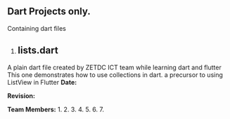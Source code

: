 Dart Projects only.
------------------

Containing dart files


1. lists.dart
   ----------
 
 A plain dart file created by ZETDC ICT team while learning dart and flutter
 This one demonstrates how to use collections in dart. a precursor to using 
 ListView in Flutter
 **Date:**
 
**Revision:**
 
 **Team Members:**
 1. 
 2. 
 3. 
 4. 
 5. 
 6. 
 7. 
